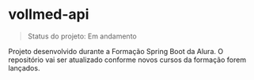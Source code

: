 # vollmed-api

> Status do projeto: Em andamento

Projeto desenvolvido durante a Formação Spring Boot da Alura. 
O repositório vai ser atualizado conforme novos cursos da formação forem lançados.
